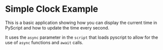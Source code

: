 # Simple Clock Example

This is a basic application showing how you can display the current time in PyScript and how to update the time every second.

It uses the `async` parameter in the `script` that loads pyscript to allow for the use of `async` functions and `await` calls.
